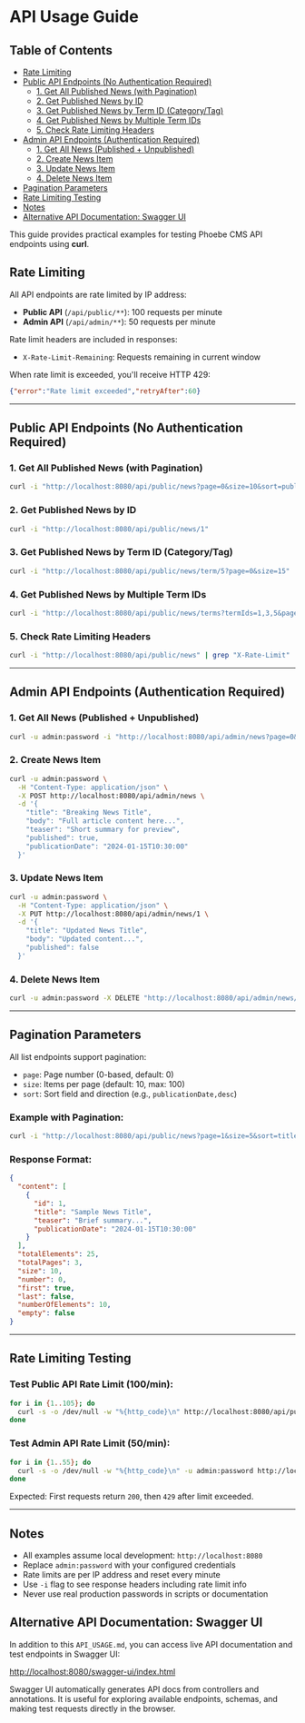 # API Usage Guide

## Table of Contents
- [Rate Limiting](#rate-limiting)
- [Public API Endpoints (No Authentication Required)](#public-api-endpoints-no-authentication-required)
    - [1. Get All Published News (with Pagination)](#1-get-all-published-news-with-pagination)
    - [2. Get Published News by ID](#2-get-published-news-by-id)
    - [3. Get Published News by Term ID (Category/Tag)](#3-get-published-news-by-term-id-categorytag)
    - [4. Get Published News by Multiple Term IDs](#4-get-published-news-by-multiple-term-ids)
    - [5. Check Rate Limiting Headers](#5-check-rate-limiting-headers)
- [Admin API Endpoints (Authentication Required)](#admin-api-endpoints-authentication-required)
    - [1. Get All News (Published + Unpublished)](#1-get-all-news-published--unpublished)
    - [2. Create News Item](#2-create-news-item)
    - [3. Update News Item](#3-update-news-item)
    - [4. Delete News Item](#4-delete-news-item)
- [Pagination Parameters](#pagination-parameters)
- [Rate Limiting Testing](#rate-limiting-testing)
- [Notes](#notes)
- [Alternative API Documentation: Swagger UI](#alternative-api-documentation-swagger-ui)


This guide provides practical examples for testing Phoebe CMS API endpoints using **curl**.

## Rate Limiting

All API endpoints are rate limited by IP address:
- **Public API** (`/api/public/**`): 100 requests per minute
- **Admin API** (`/api/admin/**`): 50 requests per minute

Rate limit headers are included in responses:
- `X-Rate-Limit-Remaining`: Requests remaining in current window

When rate limit is exceeded, you'll receive HTTP 429:
```json
{"error":"Rate limit exceeded","retryAfter":60}
```

---
## Public API Endpoints (No Authentication Required)

### 1. Get All Published News (with Pagination)
```bash
curl -i "http://localhost:8080/api/public/news?page=0&size=10&sort=publicationDate,desc"
```

### 2. Get Published News by ID
```bash
curl -i "http://localhost:8080/api/public/news/1"
```

### 3. Get Published News by Term ID (Category/Tag)
```bash
curl -i "http://localhost:8080/api/public/news/term/5?page=0&size=15"
```

### 4. Get Published News by Multiple Term IDs
```bash
curl -i "http://localhost:8080/api/public/news/terms?termIds=1,3,5&page=0&size=20"
```

### 5. Check Rate Limiting Headers
```bash
curl -i "http://localhost:8080/api/public/news" | grep "X-Rate-Limit"
```

---

## Admin API Endpoints (Authentication Required)

### 1. Get All News (Published + Unpublished)
```bash
curl -u admin:password -i "http://localhost:8080/api/admin/news?page=0&size=10"
```

### 2. Create News Item
```bash
curl -u admin:password \
  -H "Content-Type: application/json" \
  -X POST http://localhost:8080/api/admin/news \
  -d '{
    "title": "Breaking News Title",
    "body": "Full article content here...",
    "teaser": "Short summary for preview",
    "published": true,
    "publicationDate": "2024-01-15T10:30:00"
  }'
```

### 3. Update News Item
```bash
curl -u admin:password \
  -H "Content-Type: application/json" \
  -X PUT http://localhost:8080/api/admin/news/1 \
  -d '{
    "title": "Updated News Title",
    "body": "Updated content...",
    "published": false
  }'
```

### 4. Delete News Item
```bash
curl -u admin:password -X DELETE "http://localhost:8080/api/admin/news/1"
```
---

## Pagination Parameters

All list endpoints support pagination:
- `page`: Page number (0-based, default: 0)
- `size`: Items per page (default: 10, max: 100)
- `sort`: Sort field and direction (e.g., `publicationDate,desc`)

### Example with Pagination:
```bash
curl -i "http://localhost:8080/api/public/news?page=1&size=5&sort=title,asc"
```

### Response Format:
```json
{
  "content": [
    {
      "id": 1,
      "title": "Sample News Title",
      "teaser": "Brief summary...",
      "publicationDate": "2024-01-15T10:30:00"
    }
  ],
  "totalElements": 25,
  "totalPages": 3,
  "size": 10,
  "number": 0,
  "first": true,
  "last": false,
  "numberOfElements": 10,
  "empty": false
}
```

---

## Rate Limiting Testing

### Test Public API Rate Limit (100/min):
```bash
for i in {1..105}; do 
  curl -s -o /dev/null -w "%{http_code}\n" http://localhost:8080/api/public/news
done
```

### Test Admin API Rate Limit (50/min):
```bash
for i in {1..55}; do 
  curl -s -o /dev/null -w "%{http_code}\n" -u admin:password http://localhost:8080/api/admin/news
done
```

Expected: First requests return `200`, then `429` after limit exceeded.

---

## Notes
- All examples assume local development: `http://localhost:8080`
- Replace `admin:password` with your configured credentials
- Rate limits are per IP address and reset every minute
- Use `-i` flag to see response headers including rate limit info
- Never use real production passwords in scripts or documentation

## Alternative API Documentation: Swagger UI

In addition to this `API_USAGE.md`, you can access live API documentation and test endpoints in Swagger UI:

[http://localhost:8080/swagger-ui/index.html](http://localhost:8080/swagger-ui/index.html)

Swagger UI automatically generates API docs from controllers and annotations.
It is useful for exploring available endpoints, schemas, and making test requests directly in the browser.